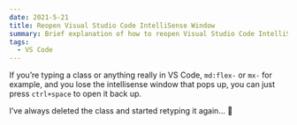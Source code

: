 ```yaml
---
date: 2021-5-21
title: Reopen Visual Studio Code IntelliSense Window
summary: Brief explanation of how to reopen Visual Studio Code IntelliSense Window if it closes on you accidently
tags:
  - VS Code
---
```


If you’re typing a class or anything really in VS Code, `md:flex-` or `mx-` for example, and you lose the intellisense window that pops up, you can just press `ctrl+space` to open it back up.

I’ve always deleted the class and started retyping it again... 🤯
